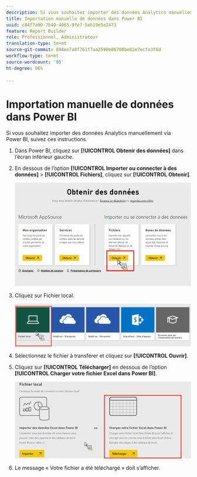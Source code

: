 ```yaml
---
description: Si vous souhaitez importer des données Analytics manuellement via Power BI, suivez ces instructions.
title: Importation manuelle de données dans Power BI
uuid: c84f7a90-7b40-4065-9fe7-5eb19e5e2473
feature: Report Builder
role: Professionnel, Administrateur
translation-type: tm+mt
source-git-commit: 894ee7a8f761f7aa2590e06708be82e7ecfa3f6d
workflow-type: tm+mt
source-wordcount: '95'
ht-degree: 96%

---
```



# Importation manuelle de données dans Power BI

Si vous souhaitez importer des données Analytics manuellement via Power BI, suivez ces instructions.

1. Dans Power BI, cliquez sur **[!UICONTROL Obtenir des données]** dans l’écran inférieur gauche.
1. En dessous de l’option **[!UICONTROL Importer ou connecter à des données]** > **[!UICONTROL Fichiers]**, cliquez sur **[!UICONTROL Obtenir]**.

   ![](assets/get-data.png)

1. Cliquez sur Fichier local.

   ![](assets/local-file.png)

1. Sélectionnez le fichier à transférer et cliquez sur **[!UICONTROL Ouvrir]**.
1. Cliquez sur **[!UICONTROL Télécharger]** en dessous de l’option **[!UICONTROL Charger votre fichier Excel dans Power BI]**.

   ![](assets/upload-excel-file.png)

1. Le message « Votre fichier a été téléchargé » doit s’afficher.

